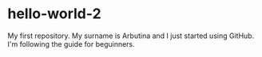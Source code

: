 # hello-world-2
My first repository.
My surname is Arbutina and I just started using GitHub. I'm following the guide for beguinners.
